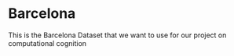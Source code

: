 # Barcelona
This is the Barcelona Dataset that we want to use for our project on computational cognition
